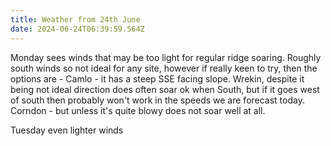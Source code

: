 ```yaml
---
title: Weather from 24th June
date: 2024-06-24T06:39:59.564Z
---
```

Monday sees winds that may be too light for regular ridge soaring.  Roughly south winds so not ideal for any site, however if really keen to try, then the options are - Camlo - it has a steep SSE facing slope.  Wrekin, despite it being not ideal direction does often soar ok when South, but if it goes west of south then probably won't work in the speeds we are forecast today.  Corndon - but unless it's quite blowy does not soar well at all.

Tuesday even lighter winds